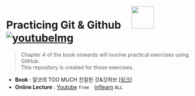 # Practicing Git & Github　<a href="https://product.kyobobook.co.kr/detail/S000203382595"><img src="https://contents.kyobobook.co.kr/sih/fit-in/458x0/pdt/9791198364203.jpg" width="60"/></a>　[![youtubeImg](https://img.youtube.com/vi/1I3hMwQU6GU/1.jpg)](https://youtube/1I3hMwQU6GU)
> Chapter 4 of the book onwards will involve practical exercises using GitHub.  
This repository is created for those exercises.

- **Book** : 얄코의 TOO MUCH 친절한 깃&깃허브 [[링크]](https://product.kyobobook.co.kr/detail/S000203382595) 
- **Online Lecture** : [Youtube](https://youtu.be/1I3hMwQU6GU) `free`　[Inflearn](https://www.inflearn.com/course/%EC%A0%9C%EB%8C%80%EB%A1%9C-%ED%8C%8C%EB%8A%94-%EA%B9%83?inst=a17e4bef) `ALL`
